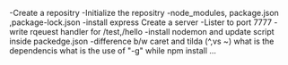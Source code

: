 -Create a repositry 
-Initialize the repositry 
-node_modules, package.json ,package-lock.json
-install express Create a server
-Lister to port 7777
-write rqeuest handler for /test,/hello 
-install nodemon and update script inside packedge.json
-difference b/w caret and tilda (^,vs ~)
what is the dependencis 
what is the use of "-g" while npm install ... 